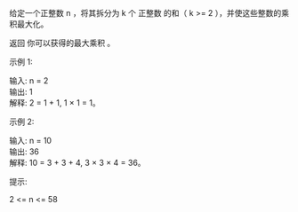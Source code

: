 给定一个正整数 n ，将其拆分为 k 个 正整数 的和（ k >= 2 ），并使这些整数的乘积最大化。  

返回 你可以获得的最大乘积 。  



示例 1:  

输入: n = 2  
输出: 1  
解释: 2 = 1 + 1, 1 × 1 = 1。  




示例 2:  

输入: n = 10  
输出: 36  
解释: 10 = 3 + 3 + 4, 3 × 3 × 4 = 36。  


提示:  

2 <= n <= 58  